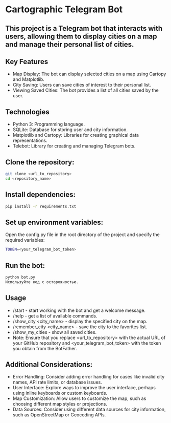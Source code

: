 # Cartographic Telegram Bot
## This project is a Telegram bot that interacts with users, allowing them to display cities on a map and manage their personal list of cities.

## Key Features
- Map Display: The bot can display selected cities on a map using Cartopy and Matplotlib.
- City Saving: Users can save cities of interest to their personal list.
- Viewing Saved Cities: The bot provides a list of all cities saved by the user.
  
## Technologies
- Python 3: Programming language.
- SQLite: Database for storing user and city information.
- Matplotlib and Cartopy: Libraries for creating graphical data representations.
- Telebot: Library for creating and managing Telegram bots.
  
## Clone the repository:
```Bash
git clone <url_to_repository>
cd <repository_name>
```

## Install dependencies:
```Bash
pip install -r requirements.txt
```

## Set up environment variables:
Open the config.py file in the root directory of the project and specify the required variables:

```Bash
TOKEN=<your_telegram_bot_token>
```

## Run the bot:
```Bash
python bot.py
Используйте код с осторожностью.
```

## Usage
- /start - start working with the bot and get a welcome message.
- /help - get a list of available commands.
- /show_city <city_name> - display the specified city on the map.
- /remember_city <city_name> - save the city to the favorites list.
- /show_my_cities - show all saved cities.
- Note: Ensure that you replace <url_to_repository> with the actual URL of your GitHub repository and <your_telegram_bot_token> with the token you obtain from the BotFather.

## Additional Considerations:

- Error Handling: Consider adding error handling for cases like invalid city names, API rate limits, or database issues.
- User Interface: Explore ways to improve the user interface, perhaps using inline keyboards or custom keyboards.
- Map Customization: Allow users to customize the map, such as choosing different map styles or projections.
- Data Sources: Consider using different data sources for city information, such as OpenStreetMap or Geocoding APIs.

